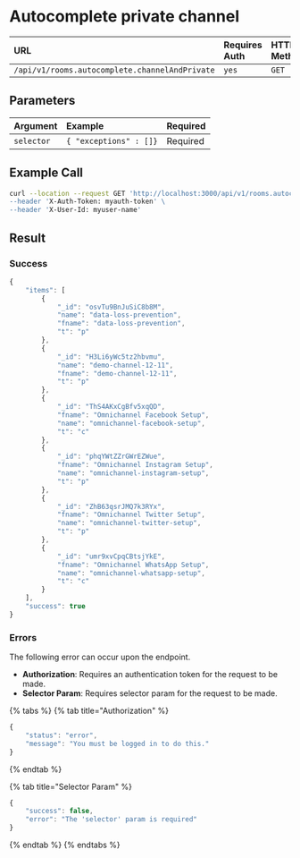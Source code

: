 # Autocomplete private channel

| URL | Requires Auth | HTTP Method |
| :--- | :--- | :--- |
| `/api/v1/rooms.autocomplete.channelAndPrivate` | `yes` | `GET` |

## Parameters

| Argument | Example | Required |
| :--- | :--- | :--- |
| `selector` | `{ "exceptions" : []}` | Required |

## Example Call

```bash
curl --location --request GET 'http://localhost:3000/api/v1/rooms.autocomplete.channelAndPrivate?selector=[]\
--header 'X-Auth-Token: myauth-token' \
--header 'X-User-Id: myuser-name'
```

## Result

### Success

```javascript
{
    "items": [
        {
            "_id": "osvTu9BnJuSiC8b8M",
            "name": "data-loss-prevention",
            "fname": "data-loss-prevention",
            "t": "p"
        },
        {
            "_id": "H3Li6yWc5tz2hbvmu",
            "name": "demo-channel-12-11",
            "fname": "demo-channel-12-11",
            "t": "p"
        },
        {
            "_id": "ThS4AKxCgBfv5xqQD",
            "fname": "Omnichannel Facebook Setup",
            "name": "omnichannel-facebook-setup",
            "t": "c"
        },
        {
            "_id": "phqYWtZZrGWrEZWue",
            "fname": "Omnichannel Instagram Setup",
            "name": "omnichannel-instagram-setup",
            "t": "p"
        },
        {
            "_id": "ZhB63qsrJMQ7k3RYx",
            "fname": "Omnichannel Twitter Setup",
            "name": "omnichannel-twitter-setup",
            "t": "p"
        },
        {
            "_id": "umr9xvCpqCBtsjYkE",
            "fname": "Omnichannel WhatsApp Setup",
            "name": "omnichannel-whatsapp-setup",
            "t": "c"
        }
    ],
    "success": true
}
```

### Errors <a id="errors"></a>

The following error can occur upon the endpoint.‌

* **Authorization**: Requires an authentication token for the request to be made.
* **Selector Param**: Requires selector param for the request to be made.

{% tabs %}
{% tab title="Authorization" %}
```javascript
{
    "status": "error",
    "message": "You must be logged in to do this."
}
```
{% endtab %}

{% tab title="Selector Param" %}
```javascript
{
    "success": false,
    "error": "The 'selector' param is required"
}
```
{% endtab %}
{% endtabs %}

